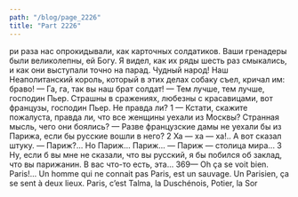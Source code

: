```yaml
---
path: "/blog/page_2226"
title: "Part 2226"
---
```


ри раза нас опрокидывали, как карточных солдатиков. Ваши гренадеры были великолепны, ей Богу. Я видел, как их ряды шесть раз смыкались, и как они выступали точно на парад. Чудный народ! Наш Неаполитанский король, который в этих делах собаку съел, кричал им: браво! — Га, га, так вы наш брат солдат! — Тем лучше, тем лучше, господин Пьер. Страшны в сражениях, любезны с красавицами, вот французы, господин Пьер. Не правда ли?
1 — Кстати, скажите пожалуста, правда ли, что все женщины уехали из Москвы? Странная мысль, чего они боялись?
— Разве французские дамы не уехали бы из Парижа, если бы русские вошли в него?
2 Ха — ха — ха!.. А вот сказал штуку.
— Париж?... Но Париж... Париж...
— Париж — столица мира...
3 Ну, если б вы мне не сказали, что вы русский, я бы побился об заклад, что вы парижанин. В вас что-то есть, эта...
369— Oh ça se voit bien. Paris!... Un homme qui ne connait pas Paris, est un sauvage. Un Parisien, ça se sent à deux lieux. Paris, c’est Talma, la Duschénois, Potier, la Sor
